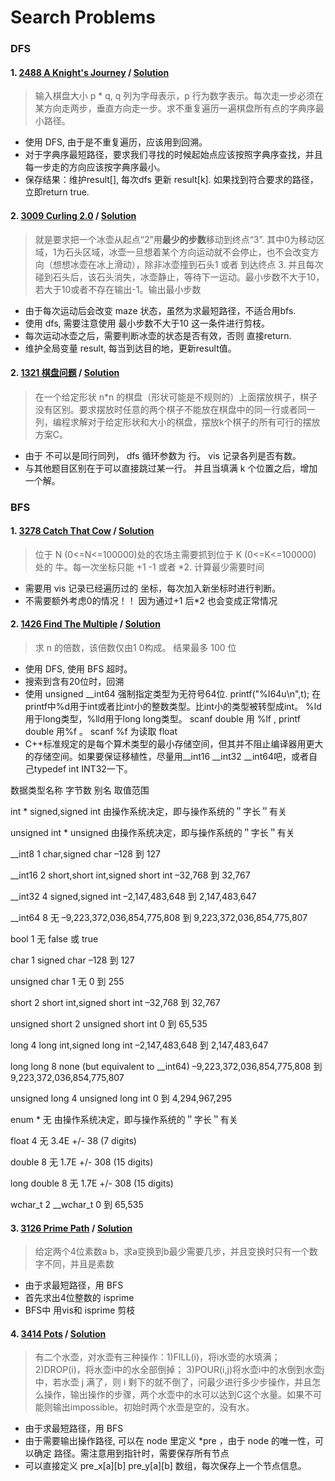 # Search Problems
### DFS
#### 1. [2488 A Knight's Journey](http://poj.org/problem?id=2488) / [Solution](https://github.com/HzhElena/POJ_solution/blob/master/POJ%202488(DFS).cpp)
> 输入棋盘大小 p * q, q 列为字母表示，p 行为数字表示。每次走一步必须在某方向走两步，垂直方向走一步。求不重复遍历一遍棋盘所有点的字典序最小路径。

* 使用 DFS, 由于是不重复遍历，应该用到回溯。
* 对于字典序最短路径，要求我们寻找的时候起始点应该按照字典序查找，并且每一步走的方向应该按字典序最小。
* 保存结果：维护result[], 每次dfs 更新 result[k]. 如果找到符合要求的路径，立即return true.

#### 2. [3009 Curling 2.0](http://poj.org/problem?id=3009) / [Solution](https://github.com/HzhElena/POJ_solution/blob/master/POJ%203009(DFS).cpp)
> 就是要求把一个冰壶从起点“2”用**最少的步数**移动到终点“3”. 其中0为移动区域，1为石头区域，冰壶一旦想着某个方向运动就不会停止，也不会改变方向（想想冰壶在冰上滑动），除非冰壶撞到石头1 或者 到达终点 3. 并且每次碰到石头后，该石头消失，冰壶静止，等待下一运动。最小步数不大于10，若大于10或者不存在输出-1。输出最小步数

* 由于每次运动后会改变 maze 状态，虽然为求最短路径，不适合用bfs.
* 使用 dfs, 需要注意使用 最小步数不大于10 这一条件进行剪枝。
* 每次运动冰壶之后，需要判断冰壶的状态是否有效，否则 直接return.
* 维护全局变量 result, 每当到达目的地，更新result值。

#### 2. [1321 棋盘问题](http://poj.org/problem?id=1321) / [Solution](https://github.com/HzhElena/POJ_solution/blob/master/POJ%201321(DFS).cpp)
> 在一个给定形状 n*n 的棋盘（形状可能是不规则的）上面摆放棋子，棋子没有区别。要求摆放时任意的两个棋子不能放在棋盘中的同一行或者同一列，编程求解对于给定形状和大小的棋盘，摆放k个棋子的所有可行的摆放方案C。

* 由于 不可以是同行同列， dfs 循环参数为 行。 vis 记录各列是否有数。
* 与其他题目区别在于可以直接跳过某一行。 并且当填满 k 个位置之后，增加一个解。

### BFS
#### 1. [3278 Catch That Cow](http://poj.org/problem?id=3278) / [Solution](https://github.com/HzhElena/POJ_solution/blob/master/POJ%203278(BFS).cpp)
> 位于 N (0<=N<=100000)处的农场主需要抓到位于 K (0<=K<=100000) 处的 牛。每一次坐标只能 +1 -1 或者 *2. 计算最少需要时间

* 需要用 vis 记录已经遍历过的 坐标，每次加入新坐标时进行判断。
* 不需要额外考虑0的情况！！ 因为通过+1 后*2 也会变成正常情况

#### 2. [1426 Find The Multiple](http://poj.org/problem?id=1426) / [Solution](https://github.com/HzhElena/POJ_solution/blob/master/POJ%201426(DFS).cpp)
> 求 n 的倍数，该倍数仅由1 0构成。 结果最多 100 位

* 使用 DFS, 使用 BFS 超时。 
* 搜索到含有20位时，回溯
* 使用 unsigned __int64 强制指定类型为无符号64位. printf("%I64u\n",t); 在printf中%d用于int或者比int小的整数类型。比int小的类型被转型成int。
%ld用于long类型，%lld用于long long类型。 scanf double 用 %lf , printf double 用%f 。 scanf %f 为读取 float
* C++标准规定的是每个算术类型的最小存储空间，但其并不阻止编译器用更大的存储空间。如果要保证移植性，尽量用__int16 __int32 __int64吧，或者自己typedef int INT32一下。

数据类型名称	字节数	别名	取值范围

int	*	signed,signed int	由操作系统决定，即与操作系统的＂字长＂有关

unsigned int	*	unsigned	由操作系统决定，即与操作系统的＂字长＂有关

__int8	1	char,signed char	–128 到 127

__int16	2	short,short int,signed short int	–32,768 到 32,767

__int32	4	signed,signed int	–2,147,483,648 到 2,147,483,647

__int64	8	无	–9,223,372,036,854,775,808 到 9,223,372,036,854,775,807

bool	1	无	false 或 true

char	1	signed char	–128 到 127

unsigned char	1	无	0 到 255

short	2	short int,signed short int	–32,768 到 32,767

unsigned short	2	unsigned short int	0 到 65,535

long	4	long int,signed long int	–2,147,483,648 到 2,147,483,647

long long	8	none (but equivalent to __int64)	–9,223,372,036,854,775,808 到 9,223,372,036,854,775,807

unsigned long	4	unsigned long int	0 到 4,294,967,295

enum	*	无	由操作系统决定，即与操作系统的＂字长＂有关

float	4	无	3.4E +/- 38 (7 digits)

double	8	无	1.7E +/- 308 (15 digits)

long double	8	无	1.7E +/- 308 (15 digits)

wchar_t	2	__wchar_t	0 到 65,535

#### 3. [3126 Prime Path](http://poj.org/problem?id=3126) / [Solution](https://github.com/HzhElena/POJ_solution/blob/master/POJ%203126(BFS).cpp)
> 给定两个4位素数a b，求a变换到b最少需要几步，并且变换时只有一个数字不同，并且是素数

* 由于求最短路径，用 BFS
* 首先求出4位整数的 isprime 
* BFS中 用vis和 isprime 剪枝

#### 4. [3414 Pots](http://poj.org/problem?id=3414) / [Solution](https://github.com/HzhElena/POJ_solution/blob/master/POJ%203414(BFS).cpp)
> 有二个水壶，对水壶有三种操作：1)FILL(i)，将i水壶的水填满；
2)DROP(i)，将水壶i中的水全部倒掉；
3)POUR(i,j)将水壶i中的水倒到水壶j中，若水壶 j 满了，则 i 剩下的就不倒了，问最少进行多少步操作，并且怎么操作，输出操作的步骤，两个水壶中的水可以达到C这个水量。如果不可能则输出impossible。初始时两个水壶是空的，没有水。 

* 由于求最短路径，用 BFS
* 由于需要输出操作路径, 可以在 node 里定义 *pre ，由于 node 的唯一性，可以确定 路径。需注意用到指针时，需要保存所有节点
* 可以直接定义 pre_x[a][b] pre_y[a][b] 数组，每次保存上一个节点信息。

